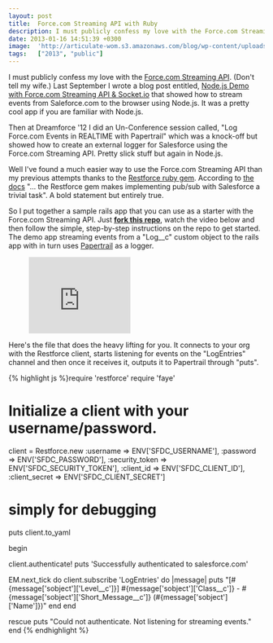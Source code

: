 ```yaml
---
layout: post
title:  Force.com Streaming API with Ruby
description: I must publicly confess my love with the Force.com Streaming API . (Dont tell my wife.) Last September I wrote a blog post entitled, Node.js Demo with Force.com Streaming API & Socket.io that showed how to stream events from Saleforce.com to the browser using Node.js. It was a pretty cool app if you are familiar with Node.js. Then at Dreamforce 12 I did an Un-Conference session called, Log Force.com Events in REALTIME with Papertrail which was a knock-off but showed how to create an external log
date: 2013-01-16 14:51:39 +0300
image:  'http://articulate-wom.s3.amazonaws.com/blog/wp-content/uploads/2013/09/elearning-firehose.jpg'
tags:   ["2013", "public"]
---
```

<p>I must publicly confess my love with the <a href="http://www.salesforce.com/us/developer/docs/api_streaming/index.htm">Force.com Streaming API</a>. (Don't tell my wife.) Last September I wrote a blog post entitled, <a href="/2012/09/07/node-demo-with-force-com-streaming-api-socket-io/">Node.js Demo with Force.com Streaming API & Socket.io</a> that showed how to stream events from Saleforce.com to the browser using Node.js. It was a pretty cool app if you are familiar with Node.js.</p>
<p>Then at Dreamforce '12 I did an Un-Conference session called, "Log Force.com Events in REALTIME with Papertrail" which was a knock-off but showed how to create an external logger for Salesforce using the Force.com Streaming API. Pretty slick stuff but again in Node.js.</p>
<p>Well I've found a much easier way to use the Force.com Streaming API than my previous attempts thanks to the <a href="https://github.com/ejholmes/restforce">Restforce ruby gem</a>. According to <a href="https://github.com/ejholmes/restforce#streaming">the docs</a> "... the Restforce gem makes implementing pub/sub with Salesforce a trivial task". A bold statement but entirely true.</p>
<p>So I put together a sample rails app that you can use as a starter with the Force.com Streaming API. Just <strong><a href="https://github.com/jeffdonthemic/sfdc-rails-papertrail-logger">fork this repo</a></strong>, watch the video below and then follow the simple, step-by-step instructions on the repo to get started. The demo app streaming events from a "Log__c" custom object to the rails app with in turn uses <a href="http://papertrailapp.com">Papertrail</a> as a logger.</p>
<figure class="kg-card kg-embed-card"><iframe width="200" height="150" src="https://www.youtube.com/embed/h1h_vGuIC2U?feature=oembed" frameborder="0" allow="accelerometer; autoplay; clipboard-write; encrypted-media; gyroscope; picture-in-picture" allowfullscreen></iframe></figure><p>Here's the file that does the heavy lifting for you. It connects to your org with the Restforce client, starts listening for events on the "LogEntries" channel and then once it receives it, outputs it to Papertrail through "puts".</p>
{% highlight js %}require 'restforce'
require 'faye'

# Initialize a client with your username/password.
client = Restforce.new :username => ENV['SFDC_USERNAME'],
 :password  => ENV['SFDC_PASSWORD'],
 :security_token => ENV['SFDC_SECURITY_TOKEN'],
 :client_id => ENV['SFDC_CLIENT_ID'],
 :client_secret => ENV['SFDC_CLIENT_SECRET']

# simply for debugging
puts client.to_yaml

begin

 client.authenticate!
 puts 'Successfully authenticated to salesforce.com'

 EM.next_tick do
  client.subscribe 'LogEntries' do |message|
 puts "[#{message['sobject']['Level__c']}] #{message['sobject']['Class__c']} - #{message['sobject']['Short_Message__c']} (#{message['sobject']['Name']})"
  end
 end

rescue
 puts "Could not authenticate. Not listening for streaming events."
end
{% endhighlight %}

